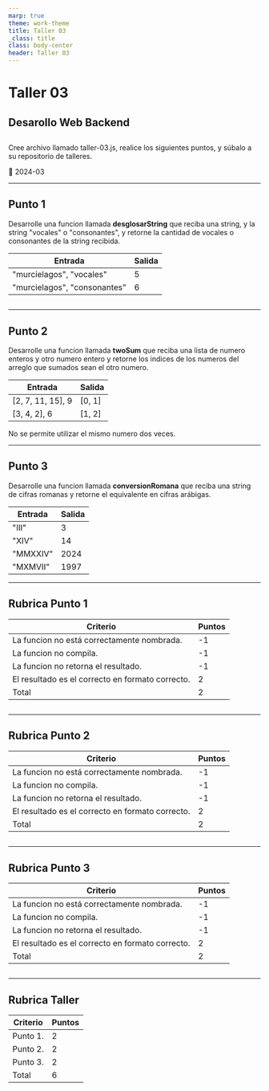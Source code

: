 ```yaml
---
marp: true
theme: work-theme
title: Taller 03
_class: title
class: body-center
header: Taller 03
---
```


<style>
    p:nth-child(5) {
        text-align: center;
        font-size: 0.8rem;
        color: rgba(var(--text-color), 0.6);
    }
</style>

# Taller 03

## Desarollo Web Backend

##

Cree archivo llamado taller-03.js, realice los siguientes puntos, y súbalo a su repositorio de talleres.

:pencil: 2024-03

---

## Punto 1

Desarrolle una funcion llamada **desglosarString** que reciba una string, y la string "vocales" o "consonantes", y retorne la cantidad de vocales o consonantes de la string recibida.

| Entrada                      | Salida |
| ---------------------------- | ------ |
| "murcielagos", "vocales"     | 5      |
| "murcielagos", "consonantes" | 6      |

##

---

## Punto 2

Desarrolle una funcion llamada **twoSum** que reciba una lista de numero enteros y otro numero entero y retorne los indices de los numeros del arreglo que sumados sean el otro numero.

| Entrada           | Salida |
| ----------------- | ------ |
| [2, 7, 11, 15], 9 | [0, 1] |
| [3, 4, 2], 6      | [1, 2] |

No se permite utilizar el mismo numero dos veces.

---

## Punto 3

Desarrolle una funcion llamada **conversionRomana** que reciba una string de cifras romanas y retorne el equivalente en cifras arábigas.

| Entrada  | Salida |
| -------- | ------ |
| "III"    | 3      |
| "XIV"    | 14     |
| "MMXXIV" | 2024   |
| "MXMVII" | 1997   |

---

## Rubrica Punto 1

| Criterio                                         | Puntos |
| ------------------------------------------------ | ------ |
| La funcion no está correctamente nombrada.       | -1     |
| La funcion no compila.                           | -1     |
| La funcion no retorna el resultado.              | -1     |
| El resultado es el correcto en formato correcto. | 2      |
| Total                                            | 2      |

##

---

## Rubrica Punto 2

| Criterio                                         | Puntos |
| ------------------------------------------------ | ------ |
| La funcion no está correctamente nombrada.       | -1     |
| La funcion no compila.                           | -1     |
| La funcion no retorna el resultado.              | -1     |
| El resultado es el correcto en formato correcto. | 2      |
| Total                                            | 2      |

##

---

## Rubrica Punto 3

| Criterio                                         | Puntos |
| ------------------------------------------------ | ------ |
| La funcion no está correctamente nombrada.       | -1     |
| La funcion no compila.                           | -1     |
| La funcion no retorna el resultado.              | -1     |
| El resultado es el correcto en formato correcto. | 2      |
| Total                                            | 2      |

##

---

## Rubrica Taller

| Criterio | Puntos |
| -------- | ------ |
| Punto 1. | 2      |
| Punto 2. | 2      |
| Punto 3. | 2      |
| Total    | 6      |

##
